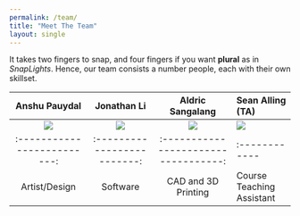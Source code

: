 ```yaml
---
permalink: /team/
title: "Meet The Team"
layout: single
---
```


It takes two fingers to snap, and four fingers if you want **plural** as in *SnapLights*. 
Hence, our team consists a number people, each with their own skillset.


Anshu Pauydal             | Jonathan Li | Aldric Sangalang | Sean Alling (TA)
:-------------------------:|:-------------------------:|:----------------------------------:|:------------
![]({{site.baseurl}}/assets/img/anshu.jpg)  |  ![]({{site.baseurl}}/assets/img/jonathan.jpg)   | ![]({{site.baseurl}}/assets/img/aldric.png)     | ![]({{site.baseurl}}/assets/img/sean.jpg)
:-------------------------:|:-------------------------:|:----------------------------------:|:------------
Artist/Design | Software | CAD and 3D Printing | Course Teaching Assistant

